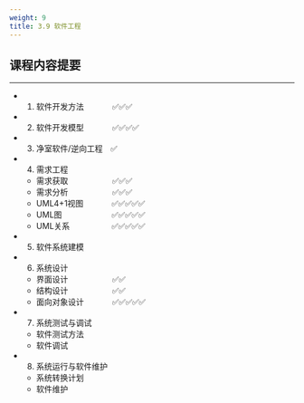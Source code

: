 ```yaml
---
weight: 9
title: 3.9 软件工程
---
```


## 课程内容提要

---

- 1. 软件开发方法&emsp; &emsp; &emsp;✅✅✅
- 2. 软件开发模型&emsp; &emsp; &emsp;✅✅✅✅
- 3. 净室软件/逆向工程&emsp;✅
- 4. 需求工程
  - 需求获取&emsp;&emsp; &emsp;&emsp; &emsp;✅✅✅
  - 需求分析&emsp;&emsp; &emsp;&emsp; &emsp;✅✅✅
  - UML4+1视图&emsp; &emsp; &emsp;✅✅✅✅✅
  - UML图&emsp;&emsp; &emsp;&emsp;&emsp;&emsp;✅✅✅✅✅
  - UML关系&emsp;&emsp;&emsp; &emsp;&emsp;✅✅✅✅✅
- 5. 软件系统建模
- 6. 系统设计
  - 界面设计&emsp; &emsp;&emsp; &emsp;&emsp;✅✅
  - 结构设计&emsp; &emsp;&emsp; &emsp;&emsp;✅✅
  - 面向对象设计&emsp; &emsp; &emsp;✅✅✅✅✅
- 7. 系统测试与调试
  - 软件测试方法
  - 软件调试
- 8. 系统运行与软件维护
  - 系统转换计划
  - 软件维护
